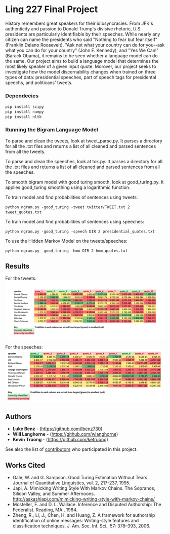 # Ling 227 Final Project

History remembers great speakers for their idiosyncracies. From JFK's authenticity and passion to Donald Trump's divisive rhetoric, U.S. presidents are particularly identifiable by their speeches. While nearly any citizen can name the presidents who said "Nothing to fear but fear itself" (Franklin Delano Roosevelt), "Ask not what your country can do for you--ask what you can do for your country" (John F. Kennedy), and "Yes We Can!" (Barack Obama), it remains to be seen whether a language model can do the same. Our project aims to build a language model that determines the most likely speaker of a given input quote. Morover, our project seeks to investigate how the model discernability changes when trained on three types of data: presidential speeches, part of speech tags for presidental speechs, and politicans' tweets.

### Dependecies
```
pip install scipy
pip install numpy
pip install nltk
```
### Running the Bigram Language Model 

To parse and clean the tweets, look at tweet_parse.py. It parses a directory for all the .txt files and returns a list of all cleaned and parsed sentences from all the tweets.

To parse and clean the speeches, look at tok.py. It parses a directory for all the .txt files and returns a list of all cleaned and parsed sentences from all the speeches.

To smooth bigram model with good turing smooth, look at good_turing.py. It applies good_turing smoothing using a logarithmic function. 


To train model and find probabilities of sentences using tweets:

```
python ngram.py -good_turing -tweet twitter/TWEET.txt 2 tweet_quotes.txt
```

To train model and find probabilities of sentences using speeches:

```
python ngram.py -good_turing -speech DIR 2 presidential_quotes.txt
```

To use the Hidden Markov Model on the tweets/speeches:

```
python ngram.py -good_turing -hmm DIR 2 hmm_quotes.txt
```

## Results
For the tweets:
![alt text](https://github.com/lbenz730/LING_227_Final_Project/blob/master/tweet_results.png)

For the speeches:
![alt text](https://github.com/lbenz730/LING_227_Final_Project/blob/master/president_results.png)

## Authors

* **Luke Benz** - (https://github.com/lbenz730)
* **Will Langhorne** - (https://github.com/wlanghorne)
* **Kevin Truong** - (https://github.com/ketruong)

See also the list of [contributors](https://github.com/lbenz730/LING_227_Final_Project/graphs/contributors) who participated in this project.


## Works Cited

* Gale, W. and G. Sampson. Good Turing Estimation Without Tears. Journal of Quantitative Linguistics, vol. 2, 217-237, 1995.
* Japi, A. Mimicking Writing Style With Markov Chains. The Sopranos, Silicon Valley, and Summer Afternoons. http://aakashjapi.com/mimicking-writing-style-with-markov-chains/
* Mosteller, F. and D. L. Wallace. Inference and Disputed Authorship: The Federalist. Reading, MA., 1964.
* Zheng, R., Li, J., Chen, H. and Huang, Z. A framework for authorship identification of online messages: Writing-style features and classification techniques. J. Am. Soc. Inf. Sci., 57: 378–393, 2006.
